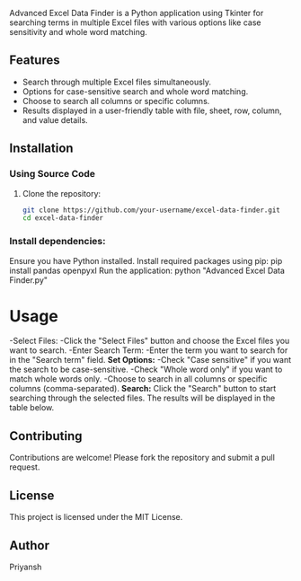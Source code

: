 Advanced Excel Data Finder is a Python application using Tkinter for searching terms in multiple Excel files with various options like case sensitivity and whole word matching.

## Features

- Search through multiple Excel files simultaneously.
- Options for case-sensitive search and whole word matching.
- Choose to search all columns or specific columns.
- Results displayed in a user-friendly table with file, sheet, row, column, and value details.

## Installation

### Using Source Code

1. Clone the repository:
   ```bash
   git clone https://github.com/your-username/excel-data-finder.git
   cd excel-data-finder
### Install dependencies:
Ensure you have Python installed. Install required packages using pip:
pip install pandas openpyxl
Run the application:
python "Advanced Excel Data Finder.py"

<h1><b>Usage</b></h1>
-Select Files:
-Click the "Select Files" button and choose the Excel files you want to search.
-Enter Search Term:
-Enter the term you want to search for in the "Search term" field.
<b>Set Options:</b>
-Check "Case sensitive" if you want the search to be case-sensitive.
-Check "Whole word only" if you want to match whole words only.
-Choose to search in all columns or specific columns (comma-separated).
<b>Search:</b>
Click the "Search" button to start searching through the selected files. The results will be displayed in the table below.

## Contributing
Contributions are welcome! Please fork the repository and submit a pull request.

## License
This project is licensed under the MIT License.

## Author
Priyansh
